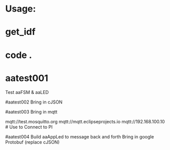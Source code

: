 
# Usage: 
# get_idf
# code .

# aatest001
Test aaFSM &amp; aaLED 

#aatest002
Bring in cJSON

#aatest003
Bring in mqtt

mqtt://test.mosquitto.org
mqtt://mqtt.eclipseprojects.io
mqtt://192.168.100.10 # Use to Connect to PI

#aatest004 
Build aaAppLed to message back and forth
Bring in google Protobuf (replace cJSON)
